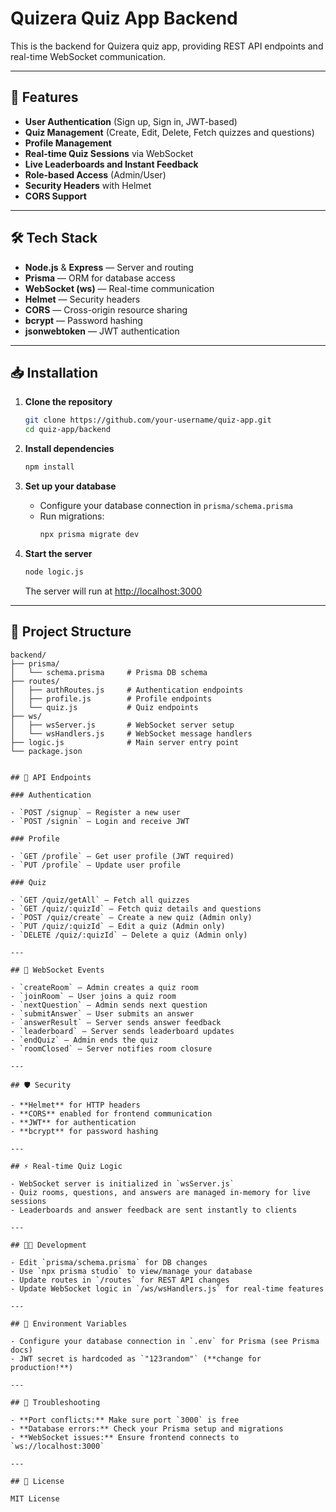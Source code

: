 # Quizera Quiz App Backend

This is the backend for Quizera quiz app, providing REST API endpoints and real-time WebSocket communication.

---

## 🚀 Features

- **User Authentication** (Sign up, Sign in, JWT-based)
- **Quiz Management** (Create, Edit, Delete, Fetch quizzes and questions)
- **Profile Management**
- **Real-time Quiz Sessions** via WebSocket
- **Live Leaderboards and Instant Feedback**
- **Role-based Access** (Admin/User)
- **Security Headers** with Helmet
- **CORS Support**

---

## 🛠️ Tech Stack

- **Node.js** & **Express** — Server and routing
- **Prisma** — ORM for database access
- **WebSocket (ws)** — Real-time communication
- **Helmet** — Security headers
- **CORS** — Cross-origin resource sharing
- **bcrypt** — Password hashing
- **jsonwebtoken** — JWT authentication

---

## 📥 Installation

1. **Clone the repository**

   ```bash
   git clone https://github.com/your-username/quiz-app.git
   cd quiz-app/backend
   ```

2. **Install dependencies**

   ```bash
   npm install
   ```

3. **Set up your database**

   - Configure your database connection in `prisma/schema.prisma`
   - Run migrations:
     ```bash
     npx prisma migrate dev
     ```

4. **Start the server**

   ```bash
   node logic.js
   ```

   The server will run at [http://localhost:3000](http://localhost:3000)

---

## 📁 Project Structure

```plaintext
backend/
├── prisma/
│   └── schema.prisma     # Prisma DB schema
├── routes/
│   ├── authRoutes.js     # Authentication endpoints
│   ├── profile.js        # Profile endpoints
│   └── quiz.js           # Quiz endpoints
├── ws/
│   ├── wsServer.js       # WebSocket server setup
│   └── wsHandlers.js     # WebSocket message handlers
├── logic.js              # Main server entry point
└── package.json


## 🔗 API Endpoints

### Authentication

- `POST /signup` — Register a new user
- `POST /signin` — Login and receive JWT

### Profile

- `GET /profile` — Get user profile (JWT required)
- `PUT /profile` — Update user profile

### Quiz

- `GET /quiz/getAll` — Fetch all quizzes
- `GET /quiz/:quizId` — Fetch quiz details and questions
- `POST /quiz/create` — Create a new quiz (Admin only)
- `PUT /quiz/:quizId` — Edit a quiz (Admin only)
- `DELETE /quiz/:quizId` — Delete a quiz (Admin only)

---

## 📡 WebSocket Events

- `createRoom` — Admin creates a quiz room
- `joinRoom` — User joins a quiz room
- `nextQuestion` — Admin sends next question
- `submitAnswer` — User submits an answer
- `answerResult` — Server sends answer feedback
- `leaderboard` — Server sends leaderboard updates
- `endQuiz` — Admin ends the quiz
- `roomClosed` — Server notifies room closure

---

## 🛡️ Security

- **Helmet** for HTTP headers
- **CORS** enabled for frontend communication
- **JWT** for authentication
- **bcrypt** for password hashing

---

## ⚡ Real-time Quiz Logic

- WebSocket server is initialized in `wsServer.js`
- Quiz rooms, questions, and answers are managed in-memory for live sessions
- Leaderboards and answer feedback are sent instantly to clients

---

## 👨‍💻 Development

- Edit `prisma/schema.prisma` for DB changes
- Use `npx prisma studio` to view/manage your database
- Update routes in `/routes` for REST API changes
- Update WebSocket logic in `/ws/wsHandlers.js` for real-time features

---

## 📄 Environment Variables

- Configure your database connection in `.env` for Prisma (see Prisma docs)
- JWT secret is hardcoded as `"123random"` (**change for production!**)

---

## 🐞 Troubleshooting

- **Port conflicts:** Make sure port `3000` is free
- **Database errors:** Check your Prisma setup and migrations
- **WebSocket issues:** Ensure frontend connects to `ws://localhost:3000`

---

## 📜 License

MIT License
